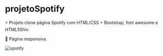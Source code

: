 # projetoSpotify
:zap: Projeto clone página Spotify com HTML/CSS + Bootstrap, font awesome e HTML5Shiv.

:paperclip: Página responsiva.

![spotify](https://user-images.githubusercontent.com/62626014/121446085-2554de00-c969-11eb-92c5-193e01282fa2.png)
